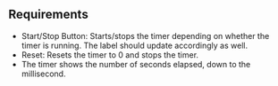 ## Requirements

- Start/Stop Button: Starts/stops the timer depending on whether the timer is running. The label should update accordingly as well.
- Reset: Resets the timer to 0 and stops the timer.
- The timer shows the number of seconds elapsed, down to the millisecond.
